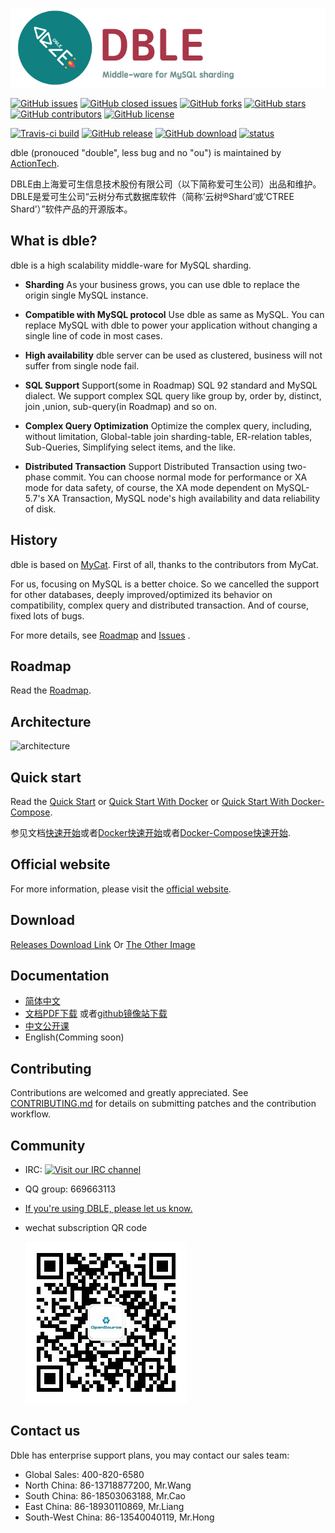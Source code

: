 ![dble](./docs/dble_logo.png)

[![GitHub issues](https://img.shields.io/github/issues/actiontech/dble.svg)](https://github.com/actiontech/dble/issues)
[![GitHub closed issues](https://img.shields.io/github/issues-closed-raw/actiontech/dble.svg)](https://github.com/actiontech/dble/issues?q=is%3Aissue+is%3Aclosed)
[![GitHub forks](https://img.shields.io/github/forks/actiontech/dble.svg)](https://github.com/actiontech/dble/network/members)
[![GitHub stars](https://img.shields.io/github/stars/actiontech/dble.svg)](https://github.com/actiontech/dble/stargazers)
[![GitHub contributors](https://img.shields.io/github/contributors/actiontech/dble.svg)](https://github.com/actiontech/dble/graphs/contributors)
[![GitHub license](https://img.shields.io/github/license/actiontech/dble.svg)](https://github.com/actiontech/dble/blob/master/LICENSE)

[![Travis-ci build](https://img.shields.io/travis/com/actiontech/dble/master.svg)](https://travis-ci.com/actiontech?tab=insights)
[![GitHub release](https://img.shields.io/github/release/actiontech/dble.svg)](https://github.com/actiontech/dble/releases) 
[![GitHub download](https://img.shields.io/github/downloads/actiontech/dble/total.svg)](https://github.com/actiontech/dble/releases) 
[![status](https://img.shields.io/badge/status-working%20in%20banks-blue.svg)](https://github.com/actiontech/dble)

dble (pronouced "double", less bug and no "ou") is maintained by [ActionTech](https://opensource.actionsky.com).

DBLE由上海爱可生信息技术股份有限公司（以下简称爱可生公司）出品和维护。  
DBLE是爱可生公司“云树分布式数据库软件（简称‘云树®Shard’或‘CTREE Shard’）”软件产品的开源版本。

## What is dble?

dble is a high scalability middle-ware for MySQL sharding. 

- __Sharding__
As your business grows, you can use dble to replace the origin single MySQL instance. 

- __Compatible with MySQL protocol__
Use dble as same as MySQL. You can replace MySQL with dble to power your application without changing a single line of code in most cases.

- __High availability__
dble server can be used as clustered, business will not suffer from single node fail.

- __SQL Support__
Support(some in Roadmap) SQL 92 standard and MySQL dialect. We support complex SQL query like group by, order by, distinct, join ,union, sub-query(in Roadmap) and so on.

- __Complex Query Optimization__
Optimize the complex query, including, without limitation, Global-table join sharding-table, ER-relation tables, Sub-Queries, Simplifying select items, and the like.

- __Distributed Transaction__
Support Distributed Transaction using two-phase commit. You can choose normal mode for performance or XA mode for data safety, of course, the XA mode dependent on MySQL-5.7's XA Transaction, MySQL node's high availability and data reliability of disk.


## History
dble is based on [MyCat](https://github.com/MyCATApache/Mycat-Server). First of all,  thanks to the contributors from MyCat.

For us, focusing on MySQL is a better choice. So we cancelled the support for other databases, deeply improved/optimized its behavior on compatibility, complex query and distributed transaction. And of course, fixed lots of bugs.

For more details, see [Roadmap](./docs/ROADMAP.md) and [Issues](https://github.com/actiontech/dble/issues) . 

## Roadmap

Read the [Roadmap](./docs/ROADMAP.md).

## Architecture

![architecture](./docs/architecture.PNG)

## Quick start 
Read the [Quick Start](./docs/QUICKSTART.md) or [Quick Start With Docker](./docs/dble_quick_start_docker.md) or  [Quick Start With Docker-Compose](./docs/dble_start_docker_compose.md).  

参见文档[快速开始](https://github.com/actiontech/dble-docs-cn/blob/master/0.overview/0.3_dble_quick_start.md)或者[Docker快速开始](https://github.com/actiontech/dble-docs-cn/blob/master/0.overview/0.4_dble_quick_start_docker.md)或者[Docker-Compose快速开始](https://github.com/actiontech/dble-docs-cn/blob/master/0.overview/0.5_dble_start_docker_compose.md).

## Official website
For more information, please visit the [official website](https://opensource.actionsky.com).

## Download
[Releases Download Link](https://github.com/actiontech/dble/releases) Or [The Other Image](https://hub.fastgit.org/actiontech/dble/releases)


## Documentation
+ [简体中文](https://actiontech.github.io/dble-docs-cn/)
+ [文档PDF下载](https://github.com/actiontech/dble-docs-cn/tree/pdf/dble-manual.pdf)  或者[github镜像站下载](https://hub.fastgit.org/actiontech/dble-docs-cn/tree/pdf/dble-manual.pdf)
+ [中文公开课](https://opensource.actionsky.com/dble-lessons/)
+ English(Comming soon)

## Contributing

Contributions are welcomed and greatly appreciated. See [CONTRIBUTING.md](./docs/CONTRIBUTING.md)
for details on submitting patches and the contribution workflow.

## Community

* IRC: [![Visit our IRC channel](https://kiwiirc.com/buttons/irc.freenode.net/dble.png)](https://kiwiirc.com/client/irc.freenode.net/?nick=user|?&theme=cli#dble)
* QQ group: 669663113
* [If you're using DBLE, please let us know.](https://wj.qq.com/s/2291106/09f4)
* wechat subscription QR code
  
  ![dble](./docs/QR_code.png)

## Contact us

Dble has enterprise support plans, you may contact our sales team: 
* Global Sales: 400-820-6580
* North China: 86-13718877200, Mr.Wang
* South China: 86-18503063188, Mr.Cao
* East China: 86-18930110869, Mr.Liang
* South-West China: 86-13540040119, Mr.Hong
